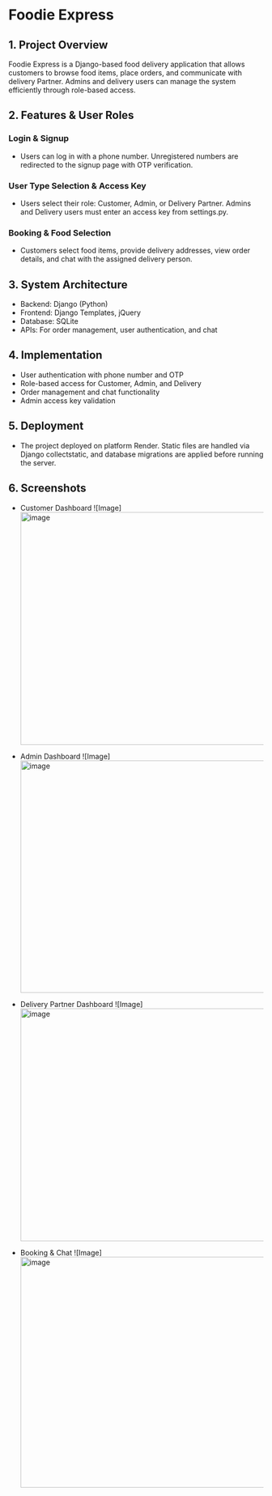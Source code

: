 # Foodie Express

## 1. Project Overview
Foodie Express is a Django-based food delivery application that allows customers to browse food items, place orders, and communicate with delivery Partner. Admins and delivery users can manage the system efficiently through role-based access.

## 2. Features & User Roles
### Login & Signup
  - Users can log in with a phone number. Unregistered numbers are redirected to the signup page with OTP verification.
### User Type Selection & Access Key
  - Users select their role: Customer, Admin, or Delivery Partner. Admins and Delivery users must enter an access key from settings.py.
### Booking & Food Selection
  - Customers select food items, provide delivery addresses, view order details, and chat with the assigned delivery person.

## 3. System Architecture
  - Backend: Django (Python)
  - Frontend: Django Templates, jQuery
  - Database: SQLite
  - APIs: For order management, user authentication, and chat

## 4. Implementation
  - User authentication with phone number and OTP
  - Role-based access for Customer, Admin, and Delivery
  - Order management and chat functionality
  - Admin access key validation

## 5. Deployment
  - The project deployed on platform Render. Static files are handled via Django collectstatic, and database migrations are applied before running the server.

## 6. Screenshots
  - Customer Dashboard
  ![Image]<img width="940" height="460" alt="image" src="https://github.com/user-attachments/assets/4d251960-d04b-4c59-9fd9-327ae5a6e655" />

  - Admin Dashboard
  ![Image]<img width="940" height="459" alt="image" src="https://github.com/user-attachments/assets/9f020703-c21b-4e19-9e76-93df01b70d0c" />
  
  - Delivery Partner Dashboard
  ![Image]<img width="940" height="460" alt="image" src="https://github.com/user-attachments/assets/9bfa279d-87aa-45f6-81da-fc623971ef48" />

  - Booking & Chat
  ![Image]<img width="940" height="456" alt="image" src="https://github.com/user-attachments/assets/fabba42e-15bf-4add-ba2e-afba532f33d7" />


